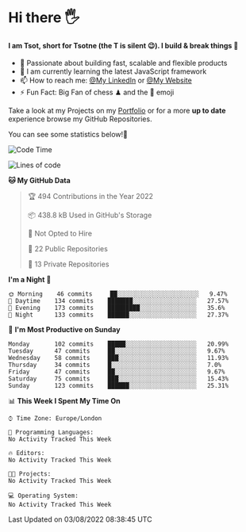 # Hi there :raised_hand_with_fingers_splayed:
#### I am Tsot, short for Tsotne (the T is silent :wink:). I build & break things :space_invader:
- :telescope: Passionate about building fast, scalable and flexible products
- :seedling: I am currently learning the latest JavaScript framework 
- :mailbox: How to reach me: [@My LinkedIn](https://www.linkedin.com/in/tsotne-gvadzabia/) or [@My Website](https://tsotne.co.uk/contact)
- :zap: Fun Fact: Big Fan of chess ♟ and the 👾 emoji

Take a look at my Projects on my [Portfolio](https://tsotne.co.uk/) or for a more **up to date** experience browse my GitHub Repositories.

You can see some statistics below!:space_invader:
<!--START_SECTION:waka-->
![Code Time](http://img.shields.io/badge/Code%20Time-761%20hrs%202%20mins-blue)

![Lines of code](https://img.shields.io/badge/From%20Hello%20World%20I%27ve%20Written-626%20Thousand%20lines%20of%20code-blue)

**🐱 My GitHub Data** 

> 🏆 494 Contributions in the Year 2022
 > 
> 📦 438.8 kB Used in GitHub's Storage 
 > 
> 🚫 Not Opted to Hire
 > 
> 📜 22 Public Repositories 
 > 
> 🔑 13 Private Repositories  
 > 
**I'm a Night 🦉** 

```text
🌞 Morning    46 commits     ██░░░░░░░░░░░░░░░░░░░░░░░   9.47% 
🌆 Daytime    134 commits    ███████░░░░░░░░░░░░░░░░░░   27.57% 
🌃 Evening    173 commits    █████████░░░░░░░░░░░░░░░░   35.6% 
🌙 Night      133 commits    ██████░░░░░░░░░░░░░░░░░░░   27.37%

```
📅 **I'm Most Productive on Sunday** 

```text
Monday       102 commits    █████░░░░░░░░░░░░░░░░░░░░   20.99% 
Tuesday      47 commits     ██░░░░░░░░░░░░░░░░░░░░░░░   9.67% 
Wednesday    58 commits     ███░░░░░░░░░░░░░░░░░░░░░░   11.93% 
Thursday     34 commits     █░░░░░░░░░░░░░░░░░░░░░░░░   7.0% 
Friday       47 commits     ██░░░░░░░░░░░░░░░░░░░░░░░   9.67% 
Saturday     75 commits     ███░░░░░░░░░░░░░░░░░░░░░░   15.43% 
Sunday       123 commits    ██████░░░░░░░░░░░░░░░░░░░   25.31%

```


📊 **This Week I Spent My Time On** 

```text
⌚︎ Time Zone: Europe/London

💬 Programming Languages: 
No Activity Tracked This Week

🔥 Editors: 
No Activity Tracked This Week

🐱‍💻 Projects: 
No Activity Tracked This Week

💻 Operating System: 
No Activity Tracked This Week

```


 Last Updated on 03/08/2022 08:38:45 UTC
<!--END_SECTION:waka-->
